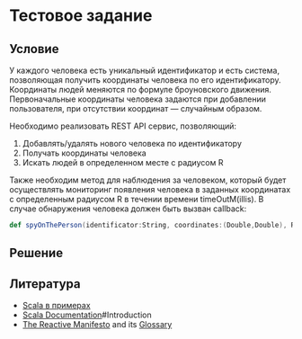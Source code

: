 # Тестовое задание

## Условие

У каждого человека есть уникальный идентификатор и есть система, позволяющая получить координаты человека по его идентификатору. Координаты людей меняются по формуле броуновского движения. Первоначальные координаты человека задаются при добавлении пользователя, при отсутствии координат — случайным образом.

Необходимо реализовать REST API сервис, позволяющий:

1. Добавлять/удалять нового человека по идентификатору
2. Получать координаты человека
3. Искать людей в определенном месте с радиусом R

Также необходим метод для наблюдения за человеком, который будет осуществлять мониторинг появления человека в заданных координатах с определенным радиусом R в течении времени timeOutM(illis). В случае обнаружения человека должен быть вызван callback:

```scala
def spyOnThePerson(identificator:String, coordinates:(Double,Double), R:Int, timeOutM:Int, callback: () => String)
```

## Решение

## Литература

- [Scala в примерах](https://ru.wikibooks.org/wiki/Scala_в_примерах)
- [Scala Documentation](http://doc.akka.io/docs/akka/2.4/scala.html)#Introduction
- [The Reactive Manifesto](http://www.reactivemanifesto.org) and its [Glossary](http://www.reactivemanifesto.org/glossary)
